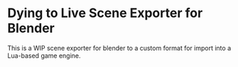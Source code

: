 # Dying to Live Scene Exporter for Blender

This is a WIP scene exporter for blender to a custom format for import into a Lua-based game engine.
